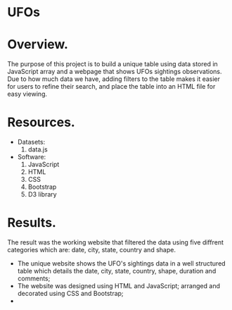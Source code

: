 # UFOs
# Overview.
The purpose of this project is to build a unique table using data stored in JavaScript array and a webpage that shows UFOs sightings observations. Due to how much data we have, adding filters to the table makes it easier for users to refine their search, and place the table into an HTML file for easy viewing.

# Resources.
* Datasets:
    1) data.js
* Software:
    1) JavaScript
    2) HTML
    3) CSS
    4) Bootstrap
    5) D3 library
 
 # Results.
 The result was the working website that filtered the data using five diffrent categories which are: date, city, state, country and shape.
 
* The unique website shows the UFO's sightings data in a well structured table which details the date, city, state, country, shape, duration and comments;
* The website was designed using HTML and JavaScript; arranged and decorated using CSS and Bootstrap;
*    
